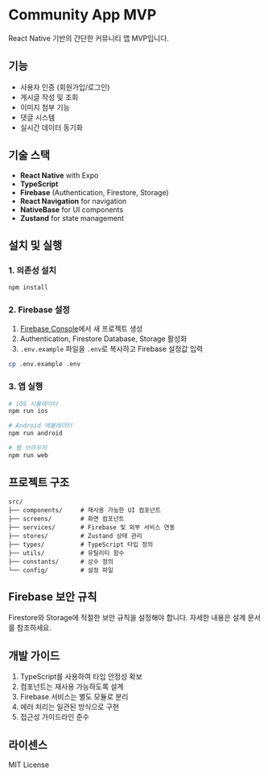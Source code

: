 # Community App MVP

React Native 기반의 간단한 커뮤니티 앱 MVP입니다.

## 기능

- 사용자 인증 (회원가입/로그인)
- 게시글 작성 및 조회
- 이미지 첨부 기능
- 댓글 시스템
- 실시간 데이터 동기화

## 기술 스택

- **React Native** with Expo
- **TypeScript**
- **Firebase** (Authentication, Firestore, Storage)
- **React Navigation** for navigation
- **NativeBase** for UI components
- **Zustand** for state management

## 설치 및 실행

### 1. 의존성 설치

```bash
npm install
```

### 2. Firebase 설정

1. [Firebase Console](https://console.firebase.google.com/)에서 새 프로젝트 생성
2. Authentication, Firestore Database, Storage 활성화
3. `.env.example` 파일을 `.env`로 복사하고 Firebase 설정값 입력

```bash
cp .env.example .env
```

### 3. 앱 실행

```bash
# iOS 시뮬레이터
npm run ios

# Android 에뮬레이터
npm run android

# 웹 브라우저
npm run web
```

## 프로젝트 구조

```
src/
├── components/     # 재사용 가능한 UI 컴포넌트
├── screens/        # 화면 컴포넌트
├── services/       # Firebase 및 외부 서비스 연동
├── stores/         # Zustand 상태 관리
├── types/          # TypeScript 타입 정의
├── utils/          # 유틸리티 함수
├── constants/      # 상수 정의
└── config/         # 설정 파일
```

## Firebase 보안 규칙

Firestore와 Storage에 적절한 보안 규칙을 설정해야 합니다. 자세한 내용은 설계 문서를 참조하세요.

## 개발 가이드

1. TypeScript를 사용하여 타입 안정성 확보
2. 컴포넌트는 재사용 가능하도록 설계
3. Firebase 서비스는 별도 모듈로 분리
4. 에러 처리는 일관된 방식으로 구현
5. 접근성 가이드라인 준수

## 라이센스

MIT License